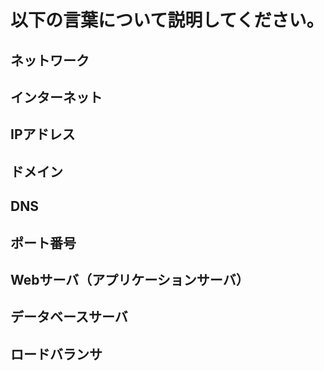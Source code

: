 # 以下の言葉について説明してください。

## ネットワーク
## インターネット
## IPアドレス
## ドメイン
## DNS
## ポート番号
## Webサーバ（アプリケーションサーバ）
## データベースサーバ
## ロードバランサ